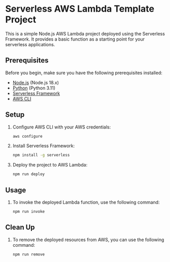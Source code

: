 # Serverless AWS Lambda Template Project

This is a simple Node.js AWS Lambda project deployed using the Serverless Framework. It provides a basic function as a starting point for your serverless applications.

## Prerequisites

Before you begin, make sure you have the following prerequisites installed:

- [Node.js](https://nodejs.org/) (Node.js 18.x)
- [Python](https://www.python.org) (Python 3.11)
- [Serverless Framework](https://www.serverless.com/)
- [AWS CLI](https://aws.amazon.com/cli/)

## Setup

1. Configure AWS CLI with your AWS credentials:

   ```bash
   aws configure
   ```

2. Install Serverless Framework:

   ```bash
   npm install -g serverless
   ```

3. Deploy the project to AWS Lambda:
   ```bash
   npm run deploy
   ```

## Usage

1. To invoke the deployed Lambda function, use the following command:
   ```bash
   npm run invoke
   ```

## Clean Up

1. To remove the deployed resources from AWS, you can use the following command:
   ```bash
   npm run remove
   ```
